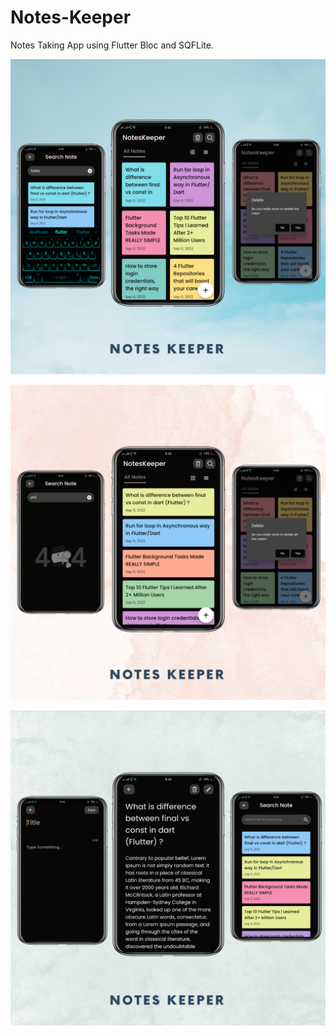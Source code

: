 # Notes-Keeper

Notes Taking App using Flutter Bloc and SQFLite.

![Notes-Keeper-App-Screenshots](screenshots/notes-keeper-1.png)

![Notes-Keeper-App-Screenshots](screenshots/notes-keeper-2.png)

![Notes-Keeper-App-Screenshots](screenshots/notes-keeper-3.png)

